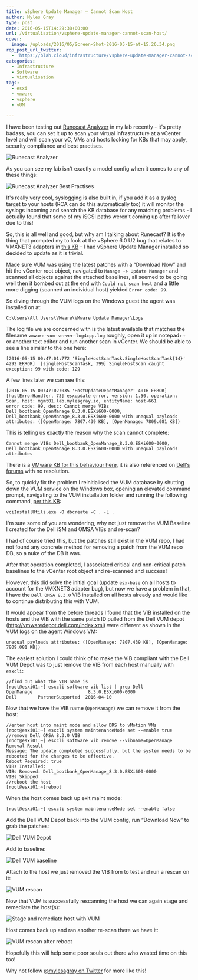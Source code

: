 ```yaml
---
title: vSphere Update Manager – Cannot Scan Host
author: Myles Gray
type: post
date: 2016-05-15T14:29:38+00:00
url: /virtualisation/vsphere-update-manager-cannot-scan-host/
cover:
  image: /uploads/2016/05/Screen-Shot-2016-05-15-at-15.26.34.png
rop_post_url_twitter:
  - 'https://blah.cloud/infrastructure/vsphere-update-manager-cannot-scan-host/?utm_source=ReviveOldPost&utm_medium=social&utm_campaign=ReviveOldPost'
categories:
  - Infrastructure
  - Software
  - Virtualisation
tags:
  - esxi
  - vmware
  - vsphere
  - vUM

---
```

I have been testing out [Runecast Analyzer][1] in my lab recently - it's pretty badass, you can set it up to scan your virtual infrastructure at a vCenter level and will scan your vC, VMs and hosts looking for KBs that may apply, security compliance and best practises.

![Runecast Analyzer][2] 

As you can see my lab isn't exactly a model config when it comes to any of these things:

![Runecast Analyzer Best Practises][3] 

It's really very cool, syslogging is also built in, if you add it as a syslog target to your hosts (RCA can do this automatically too) it will monitor the syslogs incoming and search the KB database for any matching problems - I actually found that some of my iSCSI paths weren't coming up after failover due to this!

So, this is all well and good, but why am I talking about Runecast? It is the thing that prompted my to look at the vSphere 6.0 U2 bug that relates to VMXNET3 adapters in [this KB][4] - I had vSphere Update Manager installed so decided to update as it is trivial.

Made sure VUM was using the latest patches with a &#8220;Download Now&#8221; and hit the vCenter root object, navigated to `Manage -> Update Manager` and scanned all objects against the attached baselines, all seemed to be going well then it bombed out at the end with `Could not scan host` and a little more digging (scanned an individual host) yielded `Error code: 99`.

So diving through the VUM logs on the Windows guest the agent was installed on at:

    C:\Users\All Users\VMware\VMware Update Manager\Logs
    

The log file we are concerned with is the latest available that matches the filename `vmware-vum-server-log4cpp.log` roughly, open it up in notepad++ or another text editor and run another scan in vCenter. We should be able to see a line similar to the one here:

    [2016-05-15 00:47:01:772 'SingleHostScanTask.SingleHostScanTask{14}' 4292 ERROR]  [singleHostScanTask, 399] SingleHostScan caught exception: 99 with code: 129
    

A few lines later we can see this:

    [2016-05-15 00:47:02:035 'HostUpdateDepotManager' 4016 ERROR]  [hostErrorHandler, 73] esxupdate error, version: 1.50, operation: Scan, host: mgmt01.lab.mylesgray.io, entityName: host-661
    error code: 99, desc: Cannot merge VIBs Dell_bootbank_OpenManage_8.3.0.ESXi600-0000, Dell_bootbank_OpenManage_8.3.0.ESXi600-0000 with unequal payloads attributes: ([OpenManage: 7807.439 KB], [OpenManage: 7809.081 KB])
    

This is telling us exactly the reason why the scan cannot complete:

    Cannot merge VIBs Dell_bootbank_OpenManage_8.3.0.ESXi600-0000, Dell_bootbank_OpenManage_8.3.0.ESXi600-0000 with unequal payloads attributes
    

There is a [VMware KB for this behaviour here][5], it is also referenced on [Dell's forums][6] with no resolution.

So, to quickly fix the problem I reinitialised the VUM database by shutting down the VUM service on the Windows box, opening an elevated command prompt, navigating to the VUM installation folder and running the following command, [per this KB][7]:

    vciInstallUtils.exe -O dbcreate -C . -L .
    

I'm sure some of you are wondering, why not just remove the VUM Baseline I created for the Dell iSM and OMSA VIBs and re-scan?

I had of course tried this, but the patches still exist in the VUM repo, I had not found any concrete method for removing a patch from the VUM repo DB, so a nuke of the DB it was.

After that operation completed, I associated critical and non-critical patch baselines to the vCenter root object and re-scanned and success!

However, this did solve the initial goal (update `esx-base` on all hosts to account for the VMXNET3 adapter bug), but now we have a problem in that, I have the `Dell OMSA 8.3.0` VIB installed on all hosts already and would like to continue distributing this with VUM.

It would appear from the before threads I found that the VIB installed on the hosts and the VIB with the same patch ID pulled from the Dell VUM depot (<http://vmwaredepot.dell.com/index.xml>) were different as shown in the VUM logs on the agent Windows VM:

    unequal payloads attributes: ([OpenManage: 7807.439 KB], [OpenManage: 7809.081 KB])
    

The easiest solution I could think of to make the VIB compliant with the Dell VUM Depot was to just remove the VIB from each host manually with `esxcli`:

    //find out what the VIB name is
    [root@esxi01:~] esxcli software vib list | grep Dell
    OpenManage                     8.3.0.ESXi600-0000                    Dell        PartnerSupported  2016-04-10
    

Now that we have the VIB name (`OpenManage`) we can remove it from the host:

    //enter host into maint mode and allow DRS to vMotion VMs
    [root@esxi01:~] esxcli system maintenanceMode set --enable true
    //remove Dell OMSA 8.3.0 VIB
    [root@esxi01:~] esxcli software vib remove --vibname=OpenManage
    Removal Result
    Message: The update completed successfully, but the system needs to be rebooted for the changes to be effective.
    Reboot Required: true
    VIBs Installed:
    VIBs Removed: Dell_bootbank_OpenManage_8.3.0.ESXi600-0000
    VIBs Skipped:
    //reboot the host
    [root@esxi01:~]reboot
    

When the host comes back up exit maint mode:

    [root@esxi01:~] esxcli system maintenanceMode set --enable false
    

Add the Dell VUM Depot back into the VUM config, run &#8220;Download Now&#8221; to grab the patches:

![Dell VUM Depot][8] 

Add to baseline:

![Dell VUM baseline][9] 

Attach to the host we just removed the VIB from to test and run a rescan on it:

![VUM rescan][10] 

Now that VUM is successfully rescanning the host we can again stage and remediate the host(s):

![Stage and remediate host with VUM][11] 

Host comes back up and ran another re-scan there we have it:

![VUM rescan after reboot][12] 

Hopefully this will help some poor souls out there who wasted time on this too!

Why not follow [@mylesagray on Twitter][13] for more like this!

 [1]: https://www.runecast.biz/
 [2]: /uploads/2016/05/Screen-Shot-2016-05-15-at-13.29.52.png
 [3]: /uploads/2016/05/Screen-Shot-2016-05-15-at-13.33.21.png
 [4]: https://kb.vmware.com/selfservice/microsites/search.do?language=en_US&cmd=displayKC&externalId=2144968&src=vmw_so_vex_mgray_1080
 [5]: https://kb.vmware.com/selfservice/microsites/search.do?language=en_US&cmd=displayKC&externalId=2107133&src=vmw_so_vex_mgray_1080
 [6]: http://en.community.dell.com/support-forums/servers/f/177/t/19697499
 [7]: https://kb.vmware.com/selfservice/microsites/search.do?language=en_US&cmd=displayKC&externalId=2043170&src=vmw_so_vex_mgray_1080
 [8]: /uploads/2016/05/Screen-Shot-2016-05-15-at-14.54.23.png
 [9]: /uploads/2016/05/Screen-Shot-2016-05-15-at-14.58.27.png
 [10]: /uploads/2016/05/Screen-Shot-2016-05-15-at-15.00.16.png
 [11]: /uploads/2016/05/Screen-Shot-2016-05-15-at-15.01.37.png
 [12]: /uploads/2016/05/Screen-Shot-2016-05-15-at-15.26.34.png
 [13]: https://twitter.com/mylesagray